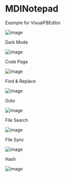 # MDINotepad
Example for VisualFBEditor

![image](https://user-images.githubusercontent.com/35757455/192554394-3ffa0e57-ad10-4561-a785-614f663848e6.png)

Dark Mode

![image](https://user-images.githubusercontent.com/35757455/192554530-800b9890-789e-475d-b656-e399c91f1ba2.png)

Code Page

![image](https://user-images.githubusercontent.com/35757455/189489019-317f99a6-efae-4100-bf3f-1d87aebd4311.png)

Find & Replace

![image](https://user-images.githubusercontent.com/35757455/192554744-562b915c-5102-4c25-8fa0-1fa42b7864c2.png)

Goto

![image](https://user-images.githubusercontent.com/35757455/192554822-91caa681-2c2e-4df3-a0bc-94028c16c588.png)

File Search

![image](https://user-images.githubusercontent.com/35757455/192554953-7e20e94b-d230-4164-a004-ef7204bb59ec.png)

File Sync

![image](https://user-images.githubusercontent.com/35757455/192555921-704de5eb-bb04-4f7a-affc-b3c84c56f387.png)

Hash

![image](https://user-images.githubusercontent.com/35757455/192555154-bec9edd0-cde6-4a15-bf27-9d46113f56d4.png)
